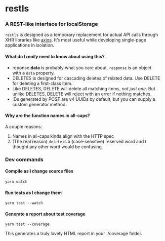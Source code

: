 # restls

### A REST-like interface for localStorage

`restls` is designed as a temporary replacement for actual API calls through XHR libraries like [axios](https://github.com/axios/axios). It’s most useful while developing single-page applications in isolation.

#### What do I _really_ need to know about using this?

- reponse.**data** is probably what you care about. `response` is an object with a `data` property.
- DELETES is designed for cascading deletes of related data. Use DELETE for deleting a first-class item.
- Like DELETES, DELETE will delete all matching items, _not just one_. But unlike DELETES, DELETE will reject with an error if nothing matches.
- IDs generated by POST are v4 UUIDs by default, but you can supply a custom generator method.

#### Why are the function names in all-caps?

A couple reasons:

1.  Names in all-caps kinda align with the HTTP spec
2.  (The real reason) `delete` is a (case-sensitive) reserved word and I thought any other word would be confusing

### Dev commands

#### Compile as I change source files

`yarn watch`

#### Run tests as I change them

`yarn test --watch`

#### Generate a report about test coverage

`yarn test --coverage`

This generates a truly lovely HTML report in your ./coverage folder.
